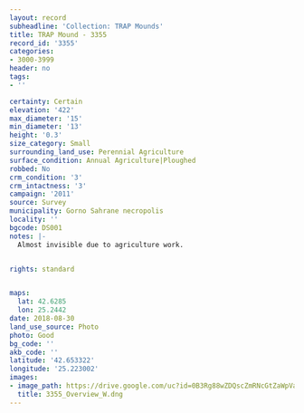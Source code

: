 ```yaml
---
layout: record
subheadline: 'Collection: TRAP Mounds'
title: TRAP Mound - 3355
record_id: '3355'
categories:
- 3000-3999
header: no
tags:
- ''

certainty: Certain
elevation: '422'
max_diameter: '15'
min_diameter: '13'
height: '0.3'
size_category: Small
surrounding_land_use: Perennial Agriculture
surface_condition: Annual Agriculture|Ploughed
robbed: No
crm_condition: '3'
crm_intactness: '3'
campaign: '2011'
source: Survey
municipality: Gorno Sahrane necropolis
locality: ''
bgcode: DS001
notes: |-
  Almost invisible due to agriculture work.


rights: standard


maps:
  lat: 42.6285
  lon: 25.2442
date: 2018-08-30
land_use_source: Photo
photo: Good
bg_code: ''
akb_code: ''
latitude: '42.653322'
longitude: '25.223002'
images:
- image_path: https://drive.google.com/uc?id=0B3Rg88wZDQscZmRNcGtZaWpVaUk
  title: 3355_Overview_W.dng
---
```

